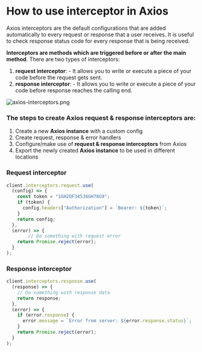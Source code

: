# How to use interceptor in Axios

Axios interceptors are the default configurations that are added automatically to every request or response that a user receives. It is useful to check response status code for every response that is being received.

**Interceptors are methods which are triggered before or after the main method**. There are two types of interceptors:

1. **request interceptor**: - It allows you to write or execute a piece of your code before the request gets sent.
2. **response interceptor**: - It allows you to write or execute a piece of your code before response reaches the calling end.

![axios-interceptors.png](How%20to%20use%20interceptor%20in%20Axios%201b2aeacbb299810b8138c419213817c1/axios-interceptors.png)

### The steps to create Axios request & response interceptors are:

1. Create a new **Axios instance** with a custom config
2. Create request, response & error handlers
3. Configure/make use of **request & response interceptors** from Axios
4. Export the newly created **Axios instance** to be used in different locations

### Request interceptor

```jsx
client.interceptors.request.use(
  (config) => {
    const token = "1GH2DF345J6GH78G9";
    if (token) {
      config.headers["Authorization"] = `Bearer: ${token}`;
    }
    return config;
  },
  (error) => {
		// Do something with request error
    return Promise.reject(error);
  }
);
```

### Response interceptor

```jsx
client.interceptors.response.use(
  (response) => {
    // Do something with response data
    return response;
  },
  (error) => {
    if (error.response) {
      error.message = `Error from server: ${error.response.status}`;
    }
    return Promise.reject(error);
  }
);
```